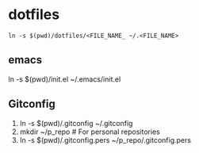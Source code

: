 # dotfiles
`ln -s $(pwd)/dotfiles/<FILE_NAME_ ~/.<FILE_NAME>`

## emacs
ln -s $(pwd)/init.el ~/.emacs/init.el

## Gitconfig
1. ln -s $(pwd)/.gitconfig ~/.gitconfig
2. mkdir ~/p_repo # For personal repositories
3. ln -s $(pwd)/.gitconfig.pers ~/p_repo/.gitconfig.pers

